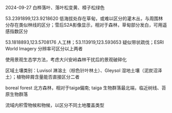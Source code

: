 
2024-09-27 白桦落叶、落叶松变黄、樟子松绿色

53.2391899,123.9218620 低海拔处存在草甸，或难以区分的灌木丛，与周围林分存在类似林线的区分；雪后S2A影像显示，相对于森林，草甸部分发白，可用遥感指数区分

53.1818893,123.5708176 人工林；53.113919,123.593653 疑似带状疏伐；ESRI World Imagery 分辨率可区分以上两者

使用景观生态学方法，考虑大兴安岭森林干扰后的景观破碎化

区域土壤类别：Luvisol 淋溶土（棕色针叶林土）、Gleysol 湿地土壤（泥炭沼泽土）；植物碎屑含量能否直接区分二者

boreal forest 北方森林，相对于taiga偏南; taiga 生物群落最北端，临近树线、苔原生物群落

流域内积雪物候和物候，以区分不同土地覆盖类型

